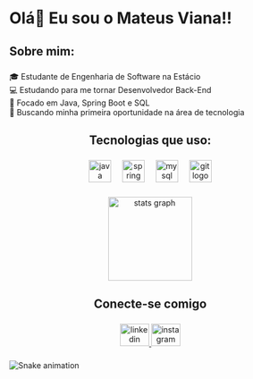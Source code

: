 <h1 align="left">Olá👋 Eu sou o Mateus Viana!!</h1>

###

<h2 align="left">Sobre mim:</h2>

###

<p align="left">🎓 Estudante de Engenharia de Software na Estácio  <br>💻 Estudando para me tornar Desenvolvedor Back-End  <br>🚀 Focado em Java, Spring Boot e SQL  <br>🎯 Buscando minha primeira oportunidade na área de tecnologia</p>

###

<h2 align="center">Tecnologias que uso:</h2>

###

<div align="center">
  <img src="https://skillicons.dev/icons?i=java" height="40" alt="java logo"  />
  <img width="12" />
  <img src="https://cdn.simpleicons.org/spring/6DB33F" height="40" alt="spring logo"  />
  <img width="12" />
  <img src="https://skillicons.dev/icons?i=mysql" height="40" alt="mysql logo"  />
  <img width="12" />
  <img src="https://cdn.simpleicons.org/git/F05032" height="40" alt="git logo"  />
</div>

###

<div align="center">
  <img src="https://github-readme-stats.vercel.app/api?username=mvianaa&hide_title=false&hide_rank=false&show_icons=true&include_all_commits=true&count_private=true&disable_animations=false&theme=rose_pine&locale=en&hide_border=false&order=1" height="150" alt="stats graph" />
</div>

###

<h2 align="center">Conecte-se comigo</h2>

###

<div align="center">
  <a href="www.linkedin.com/in/mateusvianabatista" target="_blank">
    <img src="https://raw.githubusercontent.com/maurodesouza/profile-readme-generator/master/src/assets/icons/social/linkedin/default.svg" width="52" height="40" alt="linkedin logo"  />
  </a>
  <a href="https://www.instagram.com/mviana.dev" target="_blank">
    <img src="https://raw.githubusercontent.com/maurodesouza/profile-readme-generator/master/src/assets/icons/social/instagram/default.svg" width="52" height="40" alt="instagram logo"  />
  </a>
</div>

###

<img src="https://raw.githubusercontent.com/mvianaa/mvianaa/output/snake.svg" alt="Snake animation" />

###

